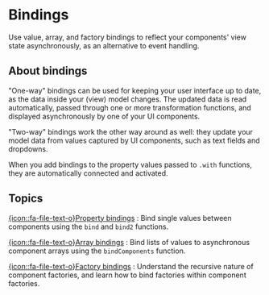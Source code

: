 # Bindings
<!-- id: start/ui/bindings -->
<!-- sort: 04 -->
<!-- skipTOC: true -->

<!-- ## -->
<!-- type: intro -->
Use value, array, and factory bindings to reflect your components' view state asynchronously, as an alternative to event handling.

## About bindings
"One-way" bindings can be used for keeping your user interface up to date, as the data inside your (view) model changes. The updated data is read automatically, passed through one or more transformation functions, and displayed asynchronously by one of your UI components.

"Two-way" bindings work the other way around as well: they update your model data from values captured by UI components, such as text fields and dropdowns.

When you add bindings to the property values passed to `.with` functions, they are automatically connected and activated.

## Topics

[{icon::fa-file-text-o}Property bindings](~/start/ui/bindings/properties)
: Bind single values between components using the `bind` and `bind2` functions.

[{icon::fa-file-text-o}Array bindings](~/start/ui/bindings/arrays)
: Bind lists of values to asynchronous component arrays using the `bindComponents` function.

[{icon::fa-file-text-o}Factory bindings](~/start/ui/bindings/factories)
: Understand the recursive nature of component factories, and learn how to bind factories within component factories.
